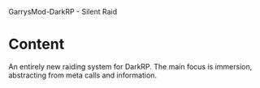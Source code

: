 GarrysMod-DarkRP - Silent Raid

# Content

An entirely new raiding system for DarkRP. The main focus is immersion, abstracting from meta calls and information.
